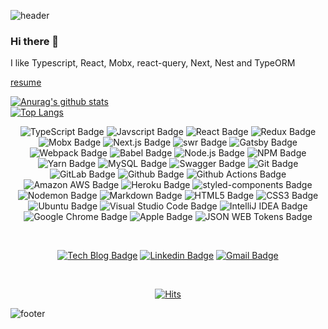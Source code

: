 
![header](https://capsule-render.vercel.app/api?type=slice&color=2AC1BC&height=170&section=header&text=Yuni-Q&fontColor=090707&fontAlignX=45&fontAlignY=65&fontSize=100)

### Hi there 👋

I like Typescript, React, Mobx, react-query, Next, Nest and TypeORM

<a href="https://yuni-q.github.io/about" target="_blank">resume</a>

<!--
  https://github.com/anuraghazra/github-readme-stats
-->

[![Anurag's github stats](https://github-readme-stats.vercel.app/api?username=Yuni-Q&show_icons=true&title_color=fff&bg_color=2AC1BC&icon_color=fff&hide_title=true&text_color=fff&count_private=true)](https://github.com/anuraghazra/github-readme-stats)
<br />
[![Top Langs](https://github-readme-stats.vercel.app/api/top-langs/?username=Yuni-Q&hide=html&layout=compact)](https://github.com/anuraghazra/github-readme-stats)

<div align=center>
  
  ![TypeScript Badge](http://img.shields.io/badge/-TypeScript-000?style=flat-square&logo=typescript&link=http://yuni-q.github.io/)
  ![Javscript Badge](http://img.shields.io/badge/-Javascript-000?style=flat-square&logo=javascript&link=http://yuni-q.github.io/)
  ![React Badge](http://img.shields.io/badge/-React-000?style=flat-square&logo=react&link=http://yuni-q.github.io/)
  ![Redux Badge](http://img.shields.io/badge/-Redux-764ABC?style=flat-square&logo=redux&link=http://yuni-q.github.io/)
  ![Mobx Badge](https://img.shields.io/badge/-Mobx-000?style=flat-square&logo=mobx&link=http://yuni-q.github.io/)
  ![Next.js Badge](http://img.shields.io/badge/-Next.js-000?style=flat-square&logo=next.js&link=http://yuni-q.github.io/)
  ![swr Badge](https://img.shields.io/badge/-swr-000?style=flat-square&logo=next.js&link=http://yuni-q.github.io/)
  ![Gatsby Badge](http://img.shields.io/badge/-Gatsby-663399?style=flat-square&logo=gatsby&link=http://yuni-q.github.io/)
  ![Webpack Badge](http://img.shields.io/badge/-Webpack-000?style=flat-square&logo=webpack&link=http://yuni-q.github.io/)
  ![Babel Badge](http://img.shields.io/badge/-Babel-000?style=flat-square&logo=babel&link=http://yuni-q.github.io/)
  ![Node.js Badge](http://img.shields.io/badge/-Node.js-000?style=flat-square&logo=node.js&link=http://yuni-q.github.io/)
  ![NPM Badge](http://img.shields.io/badge/-NPM-000?style=flat-square&logo=npm&link=http://yuni-q.github.io/)
  ![Yarn Badge](http://img.shields.io/badge/-Yarn-000?style=flat-square&logo=yarn&link=http://yuni-q.github.io/)
  ![MySQL Badge](http://img.shields.io/badge/-MySQL-000?style=flat-square&logo=mysql&link=http://yuni-q.github.io/)
  ![Swagger Badge](http://img.shields.io/badge/-Swagger-000?style=flat-square&logo=swagger&link=http://yuni-q.github.io/)
  ![Git Badge](http://img.shields.io/badge/-Git-000?style=flat-square&logo=git&link=http://yuni-q.github.io/)
  ![GitLab Badge](http://img.shields.io/badge/-GitLab-000?style=flat-square&logo=gitlab&link=http://yuni-q.github.io/)
  ![Github Badge](http://img.shields.io/badge/-Github-000?style=flat-square&logo=github&link=http://yuni-q.github.io/)
  ![Github Actions Badge](http://img.shields.io/badge/-Github%20Actions-000?style=flat-square&logo=github%20actions&link=http://yuni-q.github.io/)
  ![Amazon AWS Badge](http://img.shields.io/badge/-Amazon%20AWS-232F3E?style=flat-square&logo=amazon%20aws&link=http://yuni-q.github.io/)
  ![Heroku Badge](http://img.shields.io/badge/-Heroku-430098?style=flat-square&logo=heroku&link=http://yuni-q.github.io/)
  ![styled-components Badge](http://img.shields.io/badge/-styled%20components-000?style=flat-square&logo=styled-components&link=http://yuni-q.github.io/)
  ![Nodemon Badge](http://img.shields.io/badge/-Nodemon-000?style=flat-square&logo=nodemon&link=http://yuni-q.github.io/)
  ![Markdown Badge](http://img.shields.io/badge/-Markdown-000?style=flat-square&logo=markdown&link=http://yuni-q.github.io/)
  ![HTML5 Badge](http://img.shields.io/badge/-HTML5-000?style=flat-square&logo=html5&link=http://yuni-q.github.io/)
  ![CSS3 Badge](http://img.shields.io/badge/-CSS3-1572B6?style=flat-square&logo=css3&link=http://yuni-q.github.io/)
  ![Ubuntu Badge](http://img.shields.io/badge/-Ubuntu-000?style=flat-square&logo=ubuntu&link=http://yuni-q.github.io/)
  ![Visual Studio Code Badge](http://img.shields.io/badge/-Visual%20Studio%20Code-007ACC?style=flat-square&logo=visual%20studio%20code&link=http://yuni-q.github.io/)
  ![IntelliJ IDEA Badge](https://img.shields.io/badge/-IntelliJ%20IDEA-000?style=flat-square&logo=intelliJ%20idea&link=http://yuni-q.github.io/)
  ![Google Chrome Badge](http://img.shields.io/badge/-Google%20Chrome-000?style=flat-square&logo=google%20chrome&link=http://yuni-q.github.io/)
  ![Apple Badge](http://img.shields.io/badge/-Appel-000?style=flat-square&logo=apple&link=http://yuni-q.github.io/)
  ![JSON WEB Tokens Badge](http://img.shields.io/badge/-JSON%20WEB%20Tokens-000?style=flat-square&logo=json%20web%20tokens&link=http://yuni-q.github.io/)
  <!-- ![App Store Badge](http://img.shields.io/badge/-App%20Store-000?style=flat-square&logo=app%20store&link=http://yuni-q.github.io/) -->

  <br />

  [![Tech Blog Badge](http://img.shields.io/badge/-Tech%20blog-000?style=flat-square&logo=github&link=http://yuni-q.github.io/)](http://yuni-q.github.io/)
  [![Linkedin Badge](https://img.shields.io/badge/-LinkedIn-blue?style=flat-square&logo=Linkedin&logoColor=white&link=https://www.linkedin.com/in/yuni-q/)](https://www.linkedin.com/in/yuni-q/)
  [![Gmail Badge](https://img.shields.io/badge/-Gmail-d14836?style=flat-square&logo=Gmail&logoColor=white&link=mailto:lyh6425@gmail.com)](mailto:lyh6425@gmail.com)

  <!--
    [![Youtube Badge](https://img.shields.io/badge/Youtube-ff0000?style=flat-square&logo=youtube&link=https://www.youtube.com/channel/UC6cioPayJA8oYqMFtbpvZzw?view_as=subscriber)](https://www.youtube.com/channel/UC6cioPayJA8oYqMFtbpvZzw?view_as=subscriber) 
    [![Facebook Badge](https://img.shields.io/badge/-Facebook-1877f2?style=flat-square&logo=facebook&logoColor=white&link=https://www.facebook.com/yuniq/)](https://www.facebook.com/yuniq/) 
    [![Instagram Badge](https://img.shields.io/badge/-Instagram-E4405F?style=flat-square&logo=instagram&logoColor=white&link=https://www.instagram.com/yuni__q/)](https://www.instagram.com/yuni__q/) 
    [![Twitter Badge](https://img.shields.io/badge/-Twitter-1DA1F2?style=flat-square&logo=twitter&logoColor=white&link=https://twitter.com/yuni__q)](https://twitter.com/yuni__q)
    
  -->
  
  <br />
  
  <!--
    https://hits.seeyoufarm.com/
  -->

  [![Hits](https://hits.seeyoufarm.com/api/count/incr/badge.svg?url=https%3A%2F%2Fgithub.com%2FYuni-Q)](https://hits.seeyoufarm.com)

</div>


<!--
  **Yuni-Q/Yuni-Q** is a ✨ _special_ ✨ repository because its `README.md` (this file) appears on your GitHub profile.

  Here are some ideas to get you started:

  - 🔭 I’m currently working on ...
  - 🌱 I’m currently learning ...
  - 👯 I’m looking to collaborate on ...
  - 🤔 I’m looking for help with ...
  - 💬 Ask me about ...
  - 📫 How to reach me: ...
  - 😄 Pronouns: ...
  - ⚡ Fun fact: ...
-->

![footer](https://capsule-render.vercel.app/api?type=slice&color=2AC1BC&height=100&section=footer)
